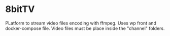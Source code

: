 # 8bitTV
PLatform to stream video files encoding with ffmpeg. Uses wp front and docker-compose file.
Video files must be place inside the "channel" folders.
